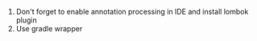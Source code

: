 1. Don't forget to enable annotation processing in IDE and install lombok plugin
2. Use gradle wrapper